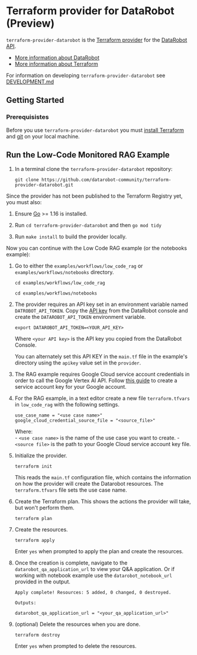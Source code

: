 # Terraform provider for DataRobot (Preview)

`terraform-provider-datarobot` is the [Terraform provider](https://developer.hashicorp.com/terraform/language/providers) for the [DataRobot API](https://docs.datarobot.com/en/docs/api/index.html).

- [More information about DataRobot](https://www.datarobot.com/)
- [More information about Terraform](https://terraform.io/)

For information on developing `terraform-provider-datarobot` see [DEVELOPMENT.md](https://github.com/datarobot-community/terraform-provider-datarobot/blob/main/DEVELOPMENT.md)

## Getting Started

### Prerequisistes

Before you use `terraform-provider-datarobot` you must [install Terraform](https://learn.hashicorp.com/tutorials/terraform/install-cli) and [git](https://git-scm.com/downloads) on your local machine.


## Run the Low-Code Monitored RAG Example

1. In a terminal clone the `terraform-provider-datarobot` repository:

    ~~~ shell
    git clone https://github.com/datarobot-community/terraform-provider-datarobot.git
    ~~~

Since the provider has not been published to the Terraform Registry yet, you must also:

1. Ensure [Go](https://go.dev/doc/install) >= 1.16 is installed.

1. Run `cd terraform-provider-datarobot` and then `go mod tidy`

1. Run `make install` to build the provider locally. 

Now you can continue with the Low Code RAG example (or the notebooks example):

1. Go to either the `examples/workflows/low_code_rag` or `examples/workflows/notebooks` directory.

    ~~~ shell
    cd examples/workflows/low_code_rag
    ~~~

    ~~~ shell
    cd examples/workflows/notebooks
    ~~~

1. The provider requires an API key set in an environment variable named `DATROBOT_API_TOKEN`. Copy the [API key](https://docs.datarobot.com/en/docs/get-started/acct-mgmt/acct-settings/api-key-mgmt.html#api-key-management) from the DataRobot console and create the `DATAROBOT_API_TOKEN` environment variable.

    ~~~ shell
    export DATAROBOT_API_TOKEN=<YOUR_API_KEY>
    ~~~

    Where `<your API key>` is the API key you copied from the DataRobot Console.

    You can alternately set this API KEY in the `main.tf` file in the example's directory using the `apikey` value set in the `provider`.
 
 1. The RAG example requires Google Cloud service account credentials in order to call the Google Vertex AI API. Follow [this guide](https://cloud.google.com/iam/docs/keys-create-delete#creating) to create a service account key for your Google account.

 1. For the RAG example, in a text editor create a new file `terraform.tfvars` in `low_code_rag` with the following settings.

     ~~~
    use_case_name = "<use case name>"
    google_cloud_credential_source_file = "<source_file>"
    ~~~

    Where:  
        - `<use case name>` is the name of the use case you want to create.
        - `<source file>` is the path to your Google Cloud service account key file.

1. Initialize the provider.

    ~~~ shell
    terraform init
    ~~~

    This reads the `main.tf` configuration file, which contains the information on how the provider will create the Datarobot resources. The `terraform.tfvars` file sets the use case name.

1. Create the Terraform plan. This shows the actions the provider will take, but won't perform them.

    ~~~ shell
    terraform plan
    ~~~

1. Create the resources.

    ~~~ shell
    terraform apply
    ~~~

    Enter `yes` when prompted to apply the plan and create the resources.

1. Once the creation is complete, navigate to the `datarobot_qa_application_url` to view your Q&A application. Or if working with notebook example use the `datarobot_notebook_url` provided in the output.

    ~~~ shell
    Apply complete! Resources: 5 added, 0 changed, 0 destroyed.

    Outputs:

    datarobot_qa_application_url = "<your_qa_application_url>"
    ~~~

1. (optional) Delete the resources when you are done.

    ~~~ shell
    terraform destroy
    ~~~

    Enter `yes` when prompted to delete the resources.
